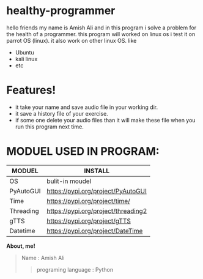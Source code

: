# healthy-programmer
 hello friends my name is Amish Ali  and in this program i solve a problem for the health of a programmer.
this program will worked on linux os i test it on parrot OS (linux). 
it also work on other linux OS. like
  - Ubuntu
  - kali linux
  - etc

# Features!

  - it take your name and save audio file in your working dir.
  - it save a history file of your exercise.
  - if some one delete your audio files than it will make these file when you run this program next time.
# MODUEL USED IN PROGRAM:
| MODUEL | INSTALL |
| ------ | ------ |
| OS | bulit-in moudel |
| PyAutoGUI| https://pypi.org/project/PyAutoGUI |
| Time | https://pypi.org/project/time/
| Threading| https://pypi.org/project/threading2 |
| gTTS | https://pypi.org/project/gTTS |
| Datetime | https://pypi.org/project/DateTime |

**About, me!**

> Name : Amish Ali
> >programing
language : Python
